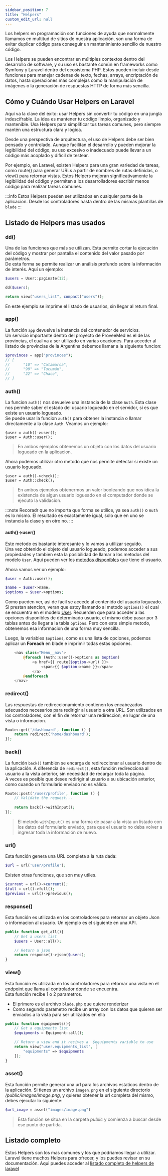 ```yaml
---
sidebar_position: 7
title: "Helpers"
custom_edit_url: null
---
```


Los helpers en programación son funciones de ayuda que normalmente llamamos en multitud de sitios de nuestra aplicación, son una forma de evitar duplicar código para conseguir un mantenimiento sencillo de nuestro código.

Los Helpers se pueden encontrar en múltiples contextos dentro del desarrollo de software, y su uso es bastante común en frameworks como Symfony y Laravel dentro del ecosistema PHP. Estos pueden incluir desde funciones para manejar cadenas de texto, fechas, arrays, encriptación de datos, hasta operaciones más complejas como la manipulación de imágenes o la generación de respuestas HTTP de forma más sencilla.

## Cómo y Cuándo Usar Helpers en Laravel
Aquí va la clave del éxito: usar Helpers sin convertir tu código en una jungla indescifrable. La idea es mantener tu código limpio, organizado y mantenible. Usa Helpers para simplificar tus tareas comunes, pero siempre mantén una estructura clara y lógica.

Desde una perspectiva de arquitectura, el uso de Helpers debe ser bien pensado y controlado. Aunque facilitan el desarrollo y pueden mejorar la legibilidad del código, su uso excesivo o inadecuado puede llevar a un código más acoplado y difícil de testear.

Por ejemplo, en Laravel, existen Helpers para una gran variedad de tareas, como route() para generar URLs a partir de nombres de rutas definidas, o view() para retornar vistas. Estos Helpers mejoran significativamente la legibilidad del código y permiten a los desarrolladores escribir menos código para realizar tareas comunes.

:::info
Estos Helpers pueden ser utilizados en cualquier parte de la aplicacion. Desde los controladores hasta dentro de las mismas plantillas de `blade`
:::

## Listado de Helpers mas usados

### dd()
Una de las funciones que más se utilizan. Esta permite cortar la ejecución del código y mostrar por pantalla el contenido del valor pasado por parámetros.   
De esta forma se permite realizar un análisis profundo sobre la información de interés. Aquí un ejemplo:
```php
$users = User::paginate(12);

dd($users);

return view("users_list", compact("users"));
```

En este ejemplo se imprime el listado de usuarios, sin llegar al return final.

### app()
La función `app` devuelve la instancia del contenedor de servicios.   
Un servicio importante dentro del proyecto de ProveeMed es el de las provincias, el cual va a ser utilizado en varias ocaciones. Para acceder al listado de provincias de la Argentina debemos llamar a la siguiente funcion:
```php
$provinces = app("provinces");
// [
//      "10" => "Catamarca",
//      "90" => "Tucumán",
//      "22" => "Chaco",
// ]
```

### auth()
La funcion `auth()` nos devuelve una instancia de la clase `Auth`. Esta clase nos permite saber el estado del usuario logueado en el servidor, si es que existe un usuario logueado.   
Se puede usar la funcion `auth()` para obtener la instancia o llamar directamente a la clase `Auth`. Veamos un ejemplo:
```
$user = auth()->user();
$user = Auth::user();
```
> En ambos ejemplos obtenemos un objeto con los datos del usuario logueado en la aplicacion.

Ahora podemos utilizar otro metodo que nos permite detectar si existe un usuario logueado.
```
$user = auth()->check();
$user = Auth::check();
```
> En ambos ejemplos obtenermos un valor booleando que nos idica la existencia de algun usuario logueado en el computador donde se ejecuto la validacion.

:::note
Recoradr que no importa que forma se utilice, ya sea `auth()` o `Auth` es lo mismo. El resultado es exactamente igual, solo que en uno se instancia la clase y en otro no.
:::

#### auth()->user()

Este metodo es bastante interesante y lo vamos a utilizar seguido.   
Una vez obtenido el objeto del usuario logueado, podemos acceder a sus propiedades y tambien esta la posibilidad de llamar a los metodos del modelo `User`. Aqui pueden ver los [metodos disponibles](/docs/modelos/user) que tiene el usuario.

Ahora vamos ver un ejemplo:
```php
$user = Auth::user();

$name = $user->name;
$options = $user->options;
```

Como pueden ver, asi de facil se accede al contenido del usuario logueado. Si prestan atencion, veran que estoy llamando al metodo `options()` el cual se encuentra en el modelo [User](/docs/modelos/user). Recuerden que para acceder a las opciones disponibles de determinado usuario, el mismo debe pasar por 3 tablas antes de llegar a la tabla `options`. Pero con este simple metodo, obtenemos esa informacion de una forma muy sencilla.

Luego, la variables `$options`, como es una lista de opciones, podemos aplicar un **Foreach** en blade e imprimir todas estas opciones.
```php
    <nav class="Menu__nav"> 
        @foreach (Auth::user()->options as $option)
            <a href={{ route($option->url) }}>
                <span>{{ $option->name }}</span> 
            </a>
        @endforeach
    </nav> 
```

### redirect()
Las respuestas de redireccionamiento contienen los encabezados adecuados necesarios para redirigir al usuario a otra URL. Son utilizados en los controladores, con el fin de retornar una redireccion, en lugar de una vista o informacion.
```php
Route::get('/dashboard', function () {
    return redirect('home/dashboard');
});
```

### back()
La función `back()` también se encarga de redireccionar al usuario dentro de la aplicación. A diferencia de `redirect()`, esta función redirecciona al usuario a la vista anterior, sin necesidad de recargar toda la página.    
A veces es posible que desee redirigir al usuario a su ubicación anterior, como cuando un formulario enviado no es válido.
```php
Route::post('/user/profile', function () {
    // Validate the request...
 
    return back()->withInput();
});
```
> El metodo `withInput()` es una forma de pasar a la vista un listado con los datos del formulario enviado, para que el usuario no deba volver a ingresar toda la información de nuevo.


### url()
Esta función genera una URL completa a la ruta dada:
```php
$url = url('user/profile');
```

Existen otras funciones, que son muy utiles.

```php
$current = url()->current();
$full = url()->full();
$previous = url()->previous();
```


### response()
Esta función es utilizada en los controladores para retornar un objeto Json o informacion al usuario. Un ejemplo es el siguiente en una API.
```php
public function get_all(){
    // Get a users list
    $users = User::all();

    // Return a json
    return response()->json($users);
}
```

### view()
Esta función es utilizada en los controladores para retornar una vista en el endpoint que llama al controlador donde se encuentra.   
Esta función recibe 1 o 2 parametros.
* El primero es el archivo `blade.php` que quiere renderizar
* Como segundo parametro recibe un array con los datos que quieren ser enviados a la vista para ser utilizados en ella
```php
public function equipments(){
    // Get a equipments list
    $equipments = Equipment::all();

    // Return a view and it recives a  $equipments variable to use
    return view("user.equipments_list", [
        "equipments" => $equipments
    ]);
}
```

### asset()
Esta función permite generar una url para los archivos estaticos dentro de la aplicación. Si tienes un archivo `imagen.png` en el siguiente directorio */public/images/image.png*, y quieres obtener la url completa del mismo, debes ejecutar lo siguiente:
```php
$url_image = asset("images/image.png")
```
> Esta función se situa en la carpeta *public* y comienza a buscar desde ese punto de partida. 


## Listado completo
Estos Helpers son los mas comunes y los que podriamos llegar a utilizar. Laravel tiene muchos Helpers para ofrecer, y los puedes revisar en su documentación. Aqui puedes acceder al [listado completo de helpers de laravel](https://laravel.com/docs/10.x/helpers)